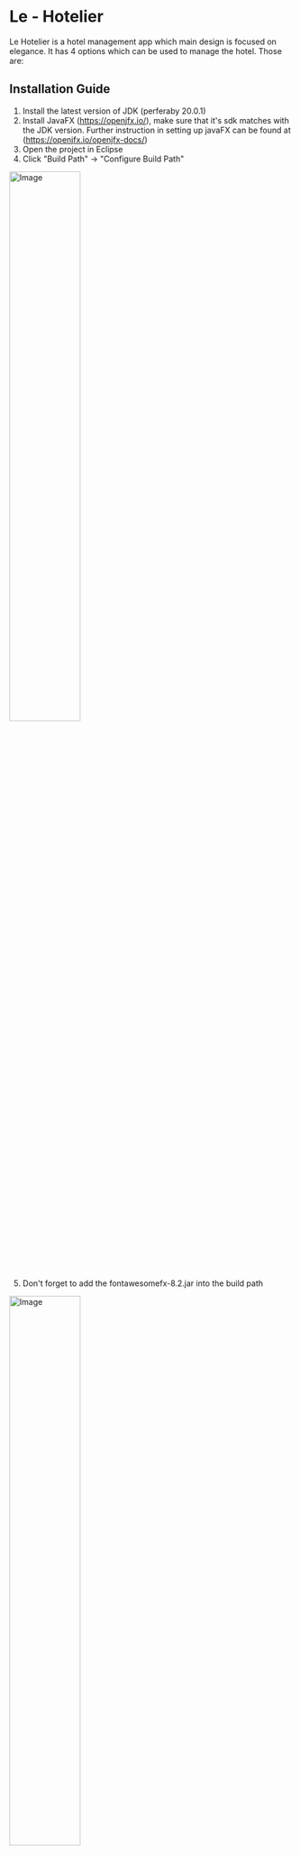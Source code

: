 # Le - Hotelier
Le Hotelier is a hotel management app which main design is focused on elegance. It has 4 options which can be used to manage the hotel. Those are:

## Installation Guide
1. Install the latest version of JDK (perferaby 20.0.1)
2. Install JavaFX (https://openjfx.io/), make sure that it's sdk matches with the JDK version. Further instruction in setting up javaFX can be found at (https://openjfx.io/openjfx-docs/) 
4. Open the project in Eclipse
5. Click "Build Path" -> "Configure Build Path"
<img src="https://github.com/Tekn-drive/Le-Hotelier/assets/89509753/57680da5-4dbf-48a2-84da-17fa3f14bd41" alt="Image" style="width: 50%;">

5. Don't forget to add the fontawesomefx-8.2.jar into the build path
<img src="https://github.com/Tekn-drive/Le-Hotelier/assets/89509753/47614654-1441-4b1a-a3a2-a9a01a49e39a" alt="Image" style="width: 50%;">

## Features
- Hotel Management:
<img src="https://github.com/Tekn-drive/Le-Hotelier/assets/89509753/75ba90a1-9f21-4c50-9d1e-6486c610b466" alt="Image" style="width: 50%;">

- Restaurant Management:
<img src="https://github.com/Tekn-drive/Le-Hotelier/assets/89509753/f512cd26-53a6-44a9-a6b9-9736beba61ed" alt="Image" style="width: 50%;">

- Room Management:
<img src="https://github.com/Tekn-drive/Le-Hotelier/assets/89509753/5089233f-5f0f-48f6-87ee-05a7ba9d48ef" alt="Image" style="width: 50%;">

- Location Finder:
<img src="https://github.com/Tekn-drive/Le-Hotelier/assets/89509753/98917d5a-f574-476d-8be3-3459d979a3dd" alt="Image" style="width: 50%;">

## Hotel Management
Hotel management is an option which can be used to manage the hotel in general. Here are the features which are available in this option:
- Add Employee
- Remove Employee

## Restaurant Management
Restaurant management is an option which can be used to manage the hotel's restaurant. Here are the features which are available in this option:
- Add Server/Chef: 
<img src="https://github.com/Tekn-drive/Le-Hotelier/assets/89509753/cf450f67-fc64-4305-a936-29aa471be05c" alt="Image" style="width: 50%;">

<img src="https://github.com/Tekn-drive/Le-Hotelier/assets/89509753/5fdeedc3-09a0-4441-ae06-9898a542db65" alt="Image" style="width: 50%;">

- View Order List:
<img src="https://github.com/Tekn-drive/Le-Hotelier/assets/89509753/797b1533-a23d-4e12-9a9b-3b63017a16bc" alt="Image" style="width: 50%;">

- View Available Menu:
<img src="https://github.com/Tekn-drive/Le-Hotelier/assets/89509753/36ad5a0d-77b6-4247-8fbd-70281f4235d2" alt="Image" style="width: 50%;">

## Room Management
Room management is an option which can be used to assign room to guests based on the room type they order. Here are the features which are available in this option:

- Register Guest:
- Checkout Guest
<img src="https://github.com/Tekn-drive/Le-Hotelier/assets/89509753/33455aeb-c1e0-48bb-9b93-3890526324b4" alt="Image" style="width: 50%;">

## Location Finder
Location finder is an option to find all of the hotel's location/s.

<img src="https://github.com/Tekn-drive/Le-Hotelier/assets/89509753/6a8bd99e-19c4-4b68-ad9b-9ad1de6f69e1" alt="Image" style="width: 50%;">

# Imported Libraries

Scene Controller Class:
- java.io.IOException;
- javafx.event.ActionEvent;
- javafx.scene.control.*;
- javafx.scene.image.ImageView;
- javafx.scene.input.MouseEvent;
- javafx.scene.transform.Scale;
- javafx.scene.*;
- javafx.stage.*;
- javafx.fxml.*;
- java.awt.Dimension;
- java.awt.Toolkit;
- javafx.scene.paint.Color;

Viewer Controller Class:
- javafx.scene.Parent;
- javafx.scene.Scene;
- javafx.scene.control.*;
- javafx.scene.image.ImageView;
- javafx.scene.input.MouseEvent;
- javafx.scene.transform.Scale;
- java.awt.Dimension;
- java.awt.Toolkit;
- java.io.IOException;
- java.util.ArrayList;
- javafx.stage.*;
- javafx.beans.property.ReadOnlyObjectWrapper;
- javafx.beans.property.SimpleStringProperty;
- javafx.collections.FXCollections;
- javafx.collections.ObservableList;
- javafx.event.ActionEvent;
- javafx.scene.control.cell.PropertyValueFactory;
- javafx.fxml.FXML;
- javafx.fxml.FXMLLoader;
- java.io.BufferedWriter;
- java.io.FileReader;
- java.io.FileWriter;
- java.nio.charset.StandardCharsets;
- java.io.BufferedReader;

# How to Use this App?
1. Login with the correct password (In this case it is admin and password 150603):
<img src="https://github.com/Tekn-drive/Le-Hotelier/assets/89509753/20bdbd62-3676-4e2f-9657-1965c4e41064" alt="Image" style="width: 50%;">

2. Once you are logged in, you are greeted with the homepage, feel free to select one of the menu:
<img src="https://github.com/Tekn-drive/Le-Hotelier/assets/89509753/a2fce532-e602-430c-b1e3-662aaff06af8" alt="Image" style="width: 50%;">

## Hotel Management
1. You are greeted with this table view which displays the existing employees and 2 buttons which show the option to add and delete the employee:
<img src="https://github.com/Tekn-drive/Le-Hotelier/assets/89509753/75ba90a1-9f21-4c50-9d1e-6486c610b466" alt="Image" style="width: 50%;">

2. To add the employee, simply click the add button and then enter the employee's name if done just click the add button then back:
<img src="https://github.com/Tekn-drive/Le-Hotelier/assets/89509753/a9435694-393e-4a58-8f70-9509db5cf6c8" alt="Image" style="width: 50%;"> 

3. To delete, just click the employee from the table view and click the delete button.

## Restaurant Management
### Chef
1. You are greeted with this table view which displays the existing chefs and 2 buttons which show the option to add and delete the chef:
<img src="https://github.com/Tekn-drive/Le-Hotelier/assets/89509753/cf450f67-fc64-4305-a936-29aa471be05c" alt="Image" style="width: 50%;">

2. To add the chef, simply click the add button and then enter the chef's name if done just click the add button then back:
<img src="https://github.com/Tekn-drive/Le-Hotelier/assets/89509753/f0556c16-605c-4152-b21e-12eab38d237b" alt="Image" style="width: 50%;"> 

3. To delete, just click the chef from the table view and click the delete button.

### Server
1. You are greeted with this table view which displays the existing servers and 2 buttons which show the option to add and delete the server:
<img src="https://github.com/Tekn-drive/Le-Hotelier/assets/89509753/8cf99405-f022-45a9-91fe-eac331bc5317" alt="Image" style="width: 50%;">

2. To add the server, simply click the add button and then enter the chef's name if done just click the add button then back:
<img src="https://github.com/Tekn-drive/Le-Hotelier/assets/89509753/60fd02ae-7d56-4def-be34-636de3ca250b" alt="Image" style="width: 50%;">

3. To delete, just click the server from the table view and click the delete button.

### Menu
To view the menu, you can just click the menu icon in the restaurant management menu, this will display all of the available menu:

<img src="https://github.com/Tekn-drive/Le-Hotelier/assets/89509753/36ad5a0d-77b6-4247-8fbd-70281f4235d2" alt="Image" style="width: 50%;">

### Order
To view/order orders, you can just click the order icon in the restaurant management menu, this will display all of the orders, but there are no orders right now:

<img src="https://github.com/Tekn-drive/Le-Hotelier/assets/89509753/797b1533-a23d-4e12-9a9b-3b63017a16bc" alt="Image" style="width: 50%;">

## Room Management
1. You are greeted with these icons which display 2 options, those being Guest and Rooms. The Guest option is used to checkin and checkout guests, the Rooms option was planned to be able to see rooms which are empty and occupied but it is still under development, therefore let's focus to the Guest option:
<img src="https://github.com/Tekn-drive/Le-Hotelier/assets/89509753/5089233f-5f0f-48f6-87ee-05a7ba9d48ef" alt="Image" style="width: 50%;">

2. You are greeted with this table view which displays the existing guests and 2 buttons which show the option to add and delete the guest:

<img src="https://github.com/Tekn-drive/Le-Hotelier/assets/89509753/33455aeb-c1e0-48bb-9b93-3890526324b4" alt="Image" style="width: 50%;">

3. To add the guest, simply click the add button and then enter all the necessary details (Note that for the room type, there are only 3 supported. Those being: Economy, Deluxe, and Business), if done just click the add button then back:
<img src="https://github.com/Tekn-drive/Le-Hotelier/assets/89509753/82f5075b-a3de-41ea-ad17-6226b17b7d4c" alt="Image" style="width: 50%;"> 

4. To checkout a guest, just click the guest inside the table view and click the delete button.

## Locations
1. You are greeted by the available locations of the hotel, just see them:

<img src="https://github.com/Tekn-drive/Le-Hotelier/assets/89509753/6a8bd99e-19c4-4b68-ad9b-9ad1de6f69e1" alt="Image" style="width: 50%;">






